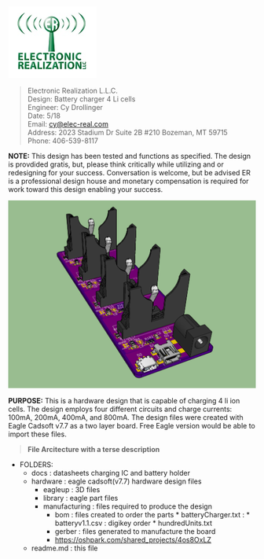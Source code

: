 
![ER_LOGO](/docs/github.png)
>Electronic Realization L.L.C.								   
>Design: Battery charger 4 Li cells		   
>Engineer: Cy Drollinger								   
>Date: 5/18												           
>Email: cy@elec-real.com								   
>Address: 2023 Stadium Dr Suite 2B #210 Bozeman, MT 59715				   
>Phone: 406-539-8117	

**NOTE:**
 This design has been tested and functions as specified. The design is provdided gratis, but, please 
 think critically while utilizing and or redesigning for your success. Conversation is welcome, but be advised ER is a professional 
 design house and monetary compensation is required for work toward this design enabling your success.			   
	 
![Battery_charger](/hardware/eagleUp/BatChrgv1.png)

**PURPOSE:**
This is a hardware design that is capable of charging 4 li ion cells. The design employs four different circuits
and charge currents: 100mA, 200mA, 400mA, and 800mA. The design files were created with Eagle
Cadsoft v7.7 as a two layer board. Free Eagle version would be able to import these files. 

>**File Arcitecture with a terse description**


* FOLDERS:
	* docs		: datasheets charging IC and battery holder
	* hardware	: eagle cadsoft(v7.7) hardware design files 	
		* eagleup		: 3D files 
		* library		: eagle part files 
		* manufacturing	: files required to produce the design
			* bom	: files created to order the parts
					* batteryCharger.txt	: 
					* batteryv1.1.csv	: digikey order
					* hundredUnits.txt	
			* gerber	: files generated to manufacture the board
			* https://oshpark.com/shared_projects/4os8OxLZ
	* readme.md	: this file
	
